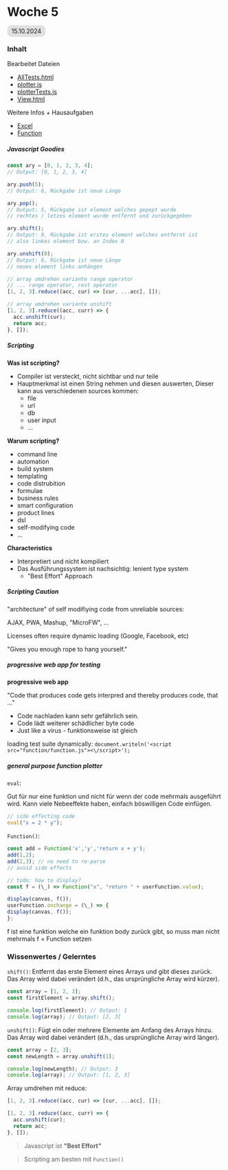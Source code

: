 # Woche 5

<span style="background-color: #e0e0e0; border-radius: 10px; padding: 5px 10px;">15.10.2024</span>

### Inhalt

Bearbeitet Dateien

- [AllTests.html](./AllTests.html)
- [plotter.js](./plotter/plotter.js)
- [plotterTests.js](./plotter/plotterTest.js)
- [View.html](./plotter/View.html)

Weitere Infos + Hausaufgaben

- [Excel](./excel)
- [Function](./function)

##### Javascript Goodies

```javascript
const ary = [0, 1, 2, 3, 4];
// Output: [0, 1, 2, 3, 4]

ary.push(5);
// Output: 6, Rückgabe ist neue Länge

ary.pop();
// Output; 5, Rückgabe ist element welches gepopt wurde
// rechtes / letzes element wurde entfernt und zurückgegeben

ary.shift();
// Output: 0, Rückgabe ist erstes element welches entfernt ist
// also linkes element bzw. an Index 0

ary.unshift(0);
// Output: 6, Rückgabe ist neue Länge
// neues element links anhängen

// array umdrehen variante range operator
// ... range operator, rest operator
[1, 2, 3].reduce((acc, cur) => [cur, ...acc], []);

// array umdrehen variante unshift
[1, 2, 3].reduce((acc, curr) => {
  acc.unshift(cur);
  return acc;
}, []);
```

##### Scripting

**Was ist scripting?**

- Compiler ist versteckt, nicht sichtbar und nur teile
- Hauptmerkmal ist einen String nehmen und diesen auswerten, Dieser kann aus verschiedenen sources kommen:
  - file
  - url
  - db
  - user input
  - ...

**Warum scripting?**

- command line
- automation
- build system
- templating
- code distrubition
- formulae
- business rules
- smart configuration
- product lines
- dsl
- self-modifying code
- ...

**Characteristics**

- Interpretiert und nicht kompiliert
- Das Ausführungssystem ist nachsichtig: lenient type system
  - "Best Effort" Approach

##### Scripting Caution

"architecture" of self modifiying code from unreliable sources:

AJAX, PWA, Mashup, "MicroFW", ...

Licenses often require dynamic loading (Google, Facebook, etc)

"Gives you enough rope to hang yourself."

##### progressive web app for testing

**progressive web app**

"Code that produces code gets interpred and thereby produces code, that ..."

- Code nachladen kann sehr gefährlich sein.
- Code lädt weiterer schädlicher byte code
- Just like a virus - funktionsweise ist gleich

loading test suite dynamically:
`document.writeln('<script src="function/function.js"><\/script>');`

##### general purpose function plotter

`eval`:

Gut für nur eine funktion und nicht für wenn der code mehrmals ausgeführt wird. Kann viele Nebeeffekte haben, einfach böswilligen Code einfügen.

```javascript
// side effecting code
eval("x = 2 * y");
```

`Function()`:

```javascript
const add = Function('x','y','return x + y');
add(1,2);
add(2,3); // no need to re-parse
// avoid side effects

// todo: how to display?
const f = (\_) => Function("x", "return " + userFunction.value);

display(canvas, f());
userFunction.onchange = (\_) => {
display(canvas, f());
};
```

f ist eine funktion welche ein funktion body zurück gibt, so muss man nicht mehrmals f = Function setzen

### Wissenwertes / Gelerntes

`shift()`:
Entfernt das erste Element eines Arrays und gibt dieses zurück. Das Array wird dabei verändert (d.h., das ursprüngliche Array wird kürzer).

```javascript
const array = [1, 2, 3];
const firstElement = array.shift();

console.log(firstElement); // Output: 1
console.log(array); // Output: [2, 3]
```

`unshift()`:
Fügt ein oder mehrere Elemente am Anfang des Arrays hinzu. Das Array wird dabei verändert (d.h., das ursprüngliche Array wird länger).

```javascript
const array = [2, 3];
const newLength = array.unshift(1);

console.log(newLength); // Output: 3
console.log(array); // Output: [1, 2, 3]
```

Array umdrehen mit reduce:

```javascript
[1, 2, 3].reduce((acc, cur) => [cur, ...acc], []);

[1, 2, 3].reduce((acc, curr) => {
  acc.unshift(cur);
  return acc;
}, []);
```

> Javascript ist **"Best Effort"**

> Scripting am besten mit `Function()`
